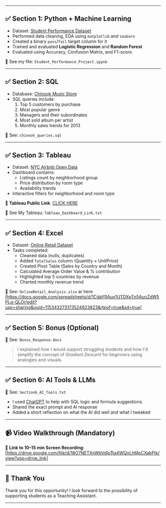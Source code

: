 
---

## ✅ Section 1: Python + Machine Learning

- Dataset: [Student Performance Dataset](https://www.kaggle.com/datasets/spscientist/students-performance-in-exams)
- Performed data cleaning, EDA using `matplotlib` and `seaborn`
- Created a binary `pass`/`fail` target column for it
- Trained and evaluated **Logistic Regression** and **Random Forest**
- Evaluated using Accuracy, Confusion Matrix, and F1-score.

📎 See my file: `Student_Performance_Project.ipynb`

---

## ✅ Section 2: SQL

- Database: [Chinook Music Store](https://github.com/lerocha/chinook-database)
- SQL queries include:
  1. Top 5 customers by purchase
  2. Most popular genre
  3. Managers and their subordinates
  4. Most sold album per artist
  5. Monthly sales trends for 2013

📎 See: `chinook_queries.sql`

---

## ✅ Section 3: Tableau

- Dataset: [NYC Airbnb Open Data](https://www.kaggle.com/datasets/dgomonov/new-york-city-airbnb-open-data)
- Dashboard contains:
  - Listings count by neighborhood group
  - Price distribution by room type
  - Availability trends
- Interactive filters for neighborhood and room type

🔗 **Tableau Public Link**: [CLICK HERE](https://public.tableau.com/authoring/NYCAirbnbDataset/Dashboard1#1 )

📎 See My Tableau: `Tableau_Dashboard_Link.txt`

---

## ✅ Section 4: Excel

- Dataset: [Online Retail Dataset](https://archive.ics.uci.edu/ml/datasets/online+retail)
- Tasks completed:
  - Cleaned data (nulls, duplicates)
  - Added `TotalSales` column (Quantity × UnitPrice)
  - Created Pivot Table (Sales by Country and Month)
  - Calculated Average Order Value & % contribution
  - Highlighted top 5 countries by revenue
  - Charted monthly revenue trend

📎 See: `OnlineRetail_Analysis.xlsx` ar here [https://docs.google.com/spreadsheets/d/1CdaYRAuo1UTDXpTn5AuoZdW5PLg-QLOr/edit?usp=sharing&ouid=115343273173524923923&rtpof=true&sd=true]

---

## ✅ Section 5: Bonus (Optional)

📎 See: `Bonus_Response.docx`

> I explained how I would support struggling students and how I'd simplify the concept of *Gradient Descent* for beginners using analogies and visuals.

---

## ✅ Section 6: AI Tools & LLMs

📎 See: `Section6_AI_Tools.txt`

- I used [ChatGPT](https://chat.openai.com) to help with SQL logic and formula suggestions.
- Shared the exact prompt and AI response
- Added a short reflection on what the AI did well and what I tweaked

---

## 📹 Video Walkthrough (Mandatory)

🎥 **Link to 10–15 min Screen Recording**: [https://drive.google.com/file/d/18O7NETXnWbVdlpTta4WQnLhMpCXabPik/view?usp=drive_link]

---

## 🙌 Thank You

Thank you for this opportunity! I look forward to the possibility of supporting students as a Teaching Assistant.

---

